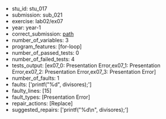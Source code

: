 - stu_id: stu_017	       
- submission: sub_021
- exercise: lab02/ex07
- year: year-1
- correct_submission: [path](https://github.com/pmorvalho/C-Pack-IPAs/blob/main/correct_submissions/year-1/lab02/ex07/ex07-stu_017-sub_019)
- number_of_variables: 3
- program_features: [for-loop] 
- number_of_passed_tests: 0
- number_of_failed_tests: 4
- tests_output: [ex07_0: Presentation Error,ex07_1: Presentation Error,ex07_2: Presentation Error,ex07_3: Presentation Error]
- number_of_faults: 1
- faults: ['printf("%d", divisores);']
- faulty_lines: [15]
- fault_types: [Presentation Error]
- repair_actions: [Replace] 
- suggested_repairs: ['printf("%d\n", divisores);']
